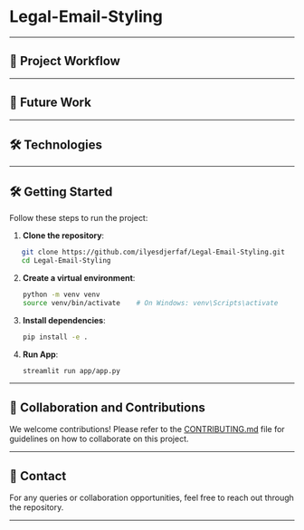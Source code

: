 # Legal-Email-Styling

---

## 🔄 Project Workflow

---

## 🚀 Future Work

---

## 🛠️ Technologies

---

## 🛠️ Getting Started

Follow these steps to run the project:

1. **Clone the repository**:

```bash
   git clone https://github.com/ilyesdjerfaf/Legal-Email-Styling.git
   cd Legal-Email-Styling
```

2. **Create a virtual environment**:
   ```bash
   python -m venv venv
   source venv/bin/activate    # On Windows: venv\Scripts\activate
   ```

3. **Install dependencies**:
   ```bash
   pip install -e .
   ```

4. **Run App**:
   ```bash
   streamlit run app/app.py
   ```
---

## 🤝 Collaboration and Contributions

We welcome contributions! Please refer to the [CONTRIBUTING.md](./CONTRIBUTING.md) file for guidelines on how to collaborate on this project.

---

## 📧 Contact

For any queries or collaboration opportunities, feel free to reach out through the repository.

---